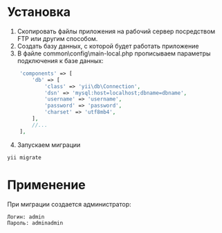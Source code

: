 # Установка
1. Скопировать файлы приложения на рабочий сервер посредством FTP или другим способом.
2. Создать базу данных, с которой будет работать приложение
3. В файле common\config\main-local.php прописываем параметры подключения к базе данных:
```php
    'components' => [
        'db' => [
            'class' => 'yii\db\Connection',
            'dsn' => 'mysql:host=localhost;dbname=dbname',
            'username' => 'username',
            'password' => 'password',
            'charset' => 'utf8mb4',
        ],
        //...
    ],
```
4. Запускаем миграции
```
yii migrate
```

# Применение

При миграции создается администратор:
````
Логин: admin
Пароль: adminadmin
````